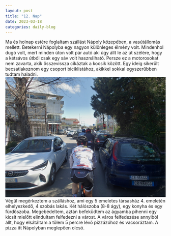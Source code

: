 ```yaml
---
layout: post
title: "12. Nap"
date: 2023-03-18
categories: daily-blog
---
```


Ma és holnap estére foglaltam szállást Nápoly közepében, a vasútállomás mellett. Betekerni Nápolyba egy nagyon különleges élmény volt. Mindenhol dugó volt, mert minden úton volt pár autó aki úgy állt le az út szélére, hogy a kétsávos útból csak egy sáv volt használható. Persze ez a motorosokat nem zavarta, akik összevissza cikáztak a kocsik között. Egy ideig sikerült becsatlakoznom egy csoport biciklistához, akikkel sokkal egyszerűbben tudtam haladni. ![Biciklisták](/2day12bikers.jpg) Végül megérkeztem a szálláshoz, ami egy 5 emeletes társasház 4. emeletén elhelyezkedő, 4 szobás lakás. Két hálószoba (8-8 ágy), egy konyha és egy fürdőszoba. Megebédeltem, aztán befeküdtem az ágyamba pihenni egy kicsit mielőtt elindultam felfedezni a várost. A város felfedezése annyiból állt, hogy elsátáltam a tőlem 5 percre lévő pizzázóhoz és vacsoráztam. A pizza itt Nápolyban meglepően olcsó.
